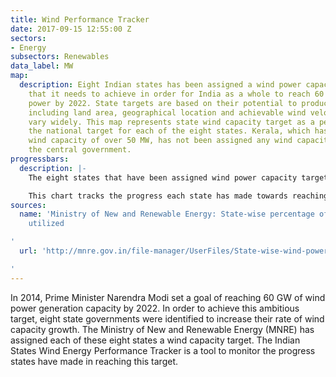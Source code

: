 ```yaml
---
title: Wind Performance Tracker
date: 2017-09-15 12:55:00 Z
sectors:
- Energy
subsectors: Renewables
data_label: MW
map:
  description: Eight Indian states has been assigned a wind power capacity target
    that it needs to achieve in order for India as a whole to reach 60 GW of solar
    power by 2022. State targets are based on their potential to produce wind power,
    including land area, geographical location and achievable wind velocity, and thus
    vary widely. This map represents state wind capacity target as a percentage of
    the national target for each of the eight states. Kerala, which has an installed
    wind capacity of over 50 MW, has not been assigned any wind capacity target by
    the central government.
progressbars:
  description: |-
    The eight states that have been assigned wind power capacity targets are Andhra Pradesh, Gujarat, Karnataka, Madhya Pradesh, Maharashtra, Rajasthan, Tamil Nadu and Telangana.

    This chart tracks the progress each state has made towards reaching its own target for wind power capacity.
sources:
  name: 'Ministry of New and Renewable Energy: State-wise percentage of wind potential
    utilized

'
  url: 'http://mnre.gov.in/file-manager/UserFiles/State-wise-wind-power-potential-utilized.pdf

'
---
```


In 2014, Prime Minister Narendra Modi set a goal of reaching 60 GW of wind power generation capacity by 2022. In order to achieve this ambitious target, eight state governments were identified to increase their rate of wind capacity growth. The Ministry of New and Renewable Energy (MNRE) has assigned each of these eight states a wind capacity target. The Indian States Wind Energy Performance Tracker is a tool to monitor the progress states have made in reaching this target.